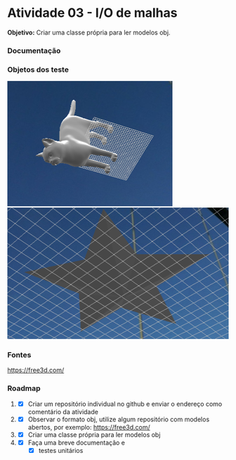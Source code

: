 # Atividade 03 - I/O de malhas
**Objetivo:** Criar uma classe própria para ler modelos obj.

### Documentação

### Objetos dos teste
![estrela](./gato.png)
![estrela](./star.png)

### Fontes
https://free3d.com/ <br>

### Roadmap
1) - [x] Criar um repositório individual no github e enviar o endereço como comentário da atividade
2) - [x] Observar o formato obj, utilize algum repositório com modelos abertos, por exemplo: https://free3d.com/
3) - [x] Criar uma classe própria para ler modelos obj
4) - [x] Faça uma breve documentação e
        - [x] testes unitários